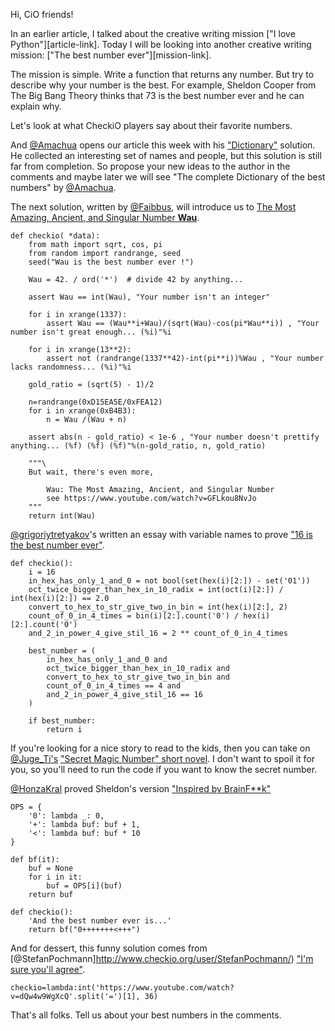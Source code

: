 Hi, CiO friends!

In an earlier article, I talked about the creative writing mission ["I love Python"][article-link].
Today I will be looking into another creative writing mission: ["The best number ever"][mission-link].

The mission is simple. Write a function that returns any number. But try to describe why 
your number is the best. For example, Sheldon Cooper from The Big Bang Theory thinks that 73 is the best number ever and
he can explain why.

Let's look at what CheckiO players say about their favorite numbers.

And [@Amachua](http://www.checkio.org/user/Amachua/) opens our article this week with his
["Dictionary"](http://www.checkio.org/mission/the-best-number-ever/publications/Amachua/python-3/second/share/2f3a43ae082fca8058a5f5ac64c32f04/) solution.
He collected an interesting set of names and people, but this solution is still far
from completion. So propose your new ideas to the author in the comments and maybe later we will see
"The complete Dictionary of the best numbers" by [@Amachua](http://www.checkio.org/user/Amachua/).

The next solution, written by [@Faibbus](http://www.checkio.org/user/Faibbus/), will introduce
us to [The Most Amazing, Ancient, and Singular Number **Wau**](http://www.checkio.org/mission/the-best-number-ever/publications/Faibbus/python-27/first-wau/share/4090c596b29e005051ef955117e868e2/).

```
def checkio( *data):
    from math import sqrt, cos, pi
    from random import randrange, seed
    seed("Wau is the best number ever !")

    Wau = 42. / ord('*')  # divide 42 by anything...

    assert Wau == int(Wau), "Your number isn't an integer"

    for i in xrange(1337):
        assert Wau == (Wau**i+Wau)/(sqrt(Wau)-cos(pi*Wau**i)) , "Your number isn't great enough... (%i)"%i

    for i in xrange(13**2):
        assert not (randrange(1337**42)-int(pi**i))%Wau , "Your number lacks randomness... (%i)"%i

    gold_ratio = (sqrt(5) - 1)/2

    n=randrange(0xD15EA5E/0xFEA12)
    for i in xrange(0xB4B3):
        n = Wau /(Wau + n)

    assert abs(n - gold_ratio) < 1e-6 , "Your number doesn't prettify anything... (%f) (%f) (%f)"%(n-gold_ratio, n, gold_ratio)

    """\
    But wait, there's even more,

        Wau: The Most Amazing, Ancient, and Singular Number
        see https://www.youtube.com/watch?v=GFLkou8NvJo
    """
    return int(Wau)
```

[@grigoriytretyakov](http://www.checkio.org/user/grigoriytretyakov/)'s written
an essay with variable names to prove ["16 is the best number ever"](http://www.checkio.org/mission/the-best-number-ever/publications/grigoriytretyakov/python-3/first-on-the-best-number-ever/share/ae88f82a0d8d286394d2cf4372af524d/).

```
def checkio():
    i = 16
    in_hex_has_only_1_and_0 = not bool(set(hex(i)[2:]) - set('01'))
    oct_twice_bigger_than_hex_in_10_radix = int(oct(i)[2:]) / int(hex(i)[2:]) == 2.0
    convert_to_hex_to_str_give_two_in_bin = int(hex(i)[2:], 2)
    count_of_0_in_4_times = bin(i)[2:].count('0') / hex(i)[2:].count('0')
    and_2_in_power_4_give_stil_16 = 2 ** count_of_0_in_4_times
​
    best_number = (
        in_hex_has_only_1_and_0 and
        oct_twice_bigger_than_hex_in_10_radix and
        convert_to_hex_to_str_give_two_in_bin and
        count_of_0_in_4_times == 4 and
        and_2_in_power_4_give_stil_16 == 16
    )
​
    if best_number:
        return i
```

If you're looking for a nice story to read to the kids, then you can take on [@Juge_Ti's](http://www.checkio.org/user/Juge_Ti/) ["Secret Magic Number" short novel](http://www.checkio.org/mission/the-best-number-ever/publications/Juge_Ti/python-3/secret-magic-number/share/094f44e1f59cd2188ecaa1539f9974ca/). I don't want to spoil it for you, so you'll need to run the code
if you want to know the secret number.

[@HonzaKral](http://www.checkio.org/user/HonzaKral/) proved Sheldon's version ["Inspired by BrainF**k"](http://www.checkio.org/mission/the-best-number-ever/publications/HonzaKral/python-3/inspired-by-brainfk/share/5b57ad0090c74d6dca5a3ca6b998d17f/)

```
OPS = {
    '0': lambda _: 0,
    '+': lambda buf: buf + 1,
    '<': lambda buf: buf * 10
}
​
def bf(it):
    buf = None
    for i in it:
        buf = OPS[i](buf)
    return buf

def checkio():
    'And the best number ever is...'
    return bf("0+++++++<+++")
```

And for dessert, this funny solution comes from [@StefanPochmann]http://www.checkio.org/user/StefanPochmann/)
["I'm sure you'll agree"](http://www.checkio.org/mission/the-best-number-ever/publications/StefanPochmann/python-3/im-sure-youll-agree/share/9d766dd139071ba8d493f54de6200fc7/).

```
checkio=lambda:int('https://www.youtube.com/watch?v=dQw4w9WgXcQ'.split('=')[1], 36)
```

That's all folks. Tell us about your best numbers in the comments.
